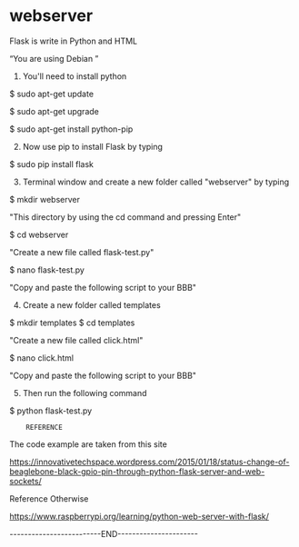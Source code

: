 # webserver
Flask is write in Python and HTML

“You are using Debian ”

1) You'll need to install python

$ sudo apt-get update

$ sudo apt-get upgrade

$ sudo apt-get install python-pip

2) Now use pip to install Flask by typing

$ sudo pip install flask

3) Terminal window and create a new folder called "webserver" by typing

$ mkdir webserver

"This directory by using the cd command and pressing Enter"

$ cd webserver

"Create a new file called flask-test.py"

$ nano flask-test.py

"Copy and paste the following script to your BBB"

4) Create a new folder called templates

$ mkdir templates
$ cd templates
 
"Create a new file called click.html"

$ nano click.html

"Copy and paste the following script to your BBB"

5) Then run the following command

$ python flask-test.py


        REFERENCE

The code example are taken from this site

https://innovativetechspace.wordpress.com/2015/01/18/status-change-of-beaglebone-black-gpio-pin-through-python-flask-server-and-web-sockets/

Reference Otherwise

https://www.raspberrypi.org/learning/python-web-server-with-flask/

-------------------------END----------------------


